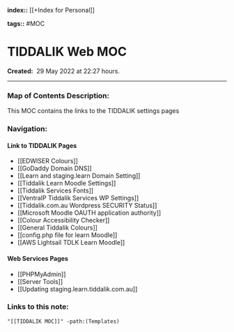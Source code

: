 **index::** [[+Index for Personal]]
 

**tags::** #MOC 

# TIDDALIK Web MOC

**Created:**  29 May 2022 at  22:27 hours.

___
### Map of Contents Description:
This MOC contains the links to the TIDDALIK settings pages 

### Navigation:

#### Link to TIDDALIK Pages

- [[EDWISER Colours]]
- [[GoDaddy Domain DNS]]
- [[Learn and staging.learn Domain Setting]]
- [[Tiddalik Learn Moodle Settings]]
- [[Tiddalik Services Fonts]]
- [[VentraIP Tiddalik Services WP Settings]]
- [[Tiddalik.com.au Wordpress SECURITY Status]]
- [[Microsoft Moodle OAUTH application authority]]
- [[Colour Accessibility Checker]]
- [[General Tiddalik Colours]]
- [[config.php file for learn Moodle]]
- [[AWS Lightsail TDLK Learn Moodle]]

#### Web Services Pages
- [[PHPMyAdmin]]
- [[Server Tools]]
- [[Updating staging.learn.tiddalik.com.au]]



### Links to this note:
```query
"[[TIDDALIK MOC]]" -path:(Templates) 
```
